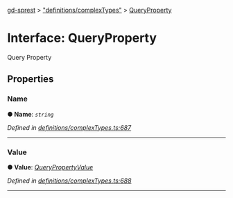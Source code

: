 [gd-sprest](../README.md) > ["definitions/complexTypes"](../modules/_definitions_complextypes_.md) > [QueryProperty](../interfaces/_definitions_complextypes_.queryproperty.md)



# Interface: QueryProperty


Query Property


## Properties
<a id="name"></a>

###  Name

**●  Name**:  *`string`* 

*Defined in [definitions/complexTypes.ts:687](https://github.com/gunjandatta/sprest/blob/3de79f1/src/definitions/complexTypes.ts#L687)*





___

<a id="value"></a>

###  Value

**●  Value**:  *[QueryPropertyValue](_definitions_complextypes_.querypropertyvalue.md)* 

*Defined in [definitions/complexTypes.ts:688](https://github.com/gunjandatta/sprest/blob/3de79f1/src/definitions/complexTypes.ts#L688)*





___


